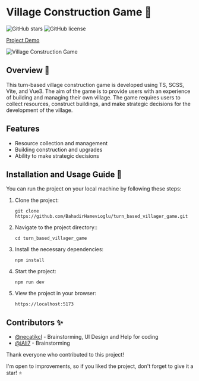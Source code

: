 # Village Construction Game 🏰

![GitHub stars](https://img.shields.io/github/stars/BahadirHamevioglu/turn_based_villager_game?style=social)
![GitHub license](https://img.shields.io/github/license/BahadirHamevioglu/turn_based_villager_game)

[Project Demo](https://turn-based-villager-game.vercel.app)

![Village Construction Game](https://your-project-screenshot-url.com)

## Overview 📖

This turn-based village construction game is developed using TS, SCSS, Vite, and Vue3. The aim of the game is to provide users with an experience of building and managing their own village. The game requires users to collect resources, construct buildings, and make strategic decisions for the development of the village.

## Features

- Resource collection and management
- Building construction and upgrades
- Ability to make strategic decisions

## Installation and Usage Guide 🚀

You can run the project on your local machine by following these steps:

1. Clone the project:

   ```shell
   git clone https://github.com/BahadirHamevioglu/turn_based_villager_game.git
   ```

2. Navigate to the project directory::

   ```shell
   cd turn_based_villager_game
   ```

3. Install the necessary dependencies:

   ```shell
   npm install
   ```

4. Start the project:

   ```shell
   npm run dev
   ```

5. View the project in your browser:

   ```shell
   https://localhost:5173
   ```

## Contributors ✨

- [@necatikcl](https://github.com/necatikcl) - Brainstorming, UI Design and Help for coding
- [@iAli7](https://github.com/iAli7) - Brainstorming

Thank everyone who contributed to this project!

I'm open to improvements, so if you liked the project, don't forget to give it a star! ⭐️
